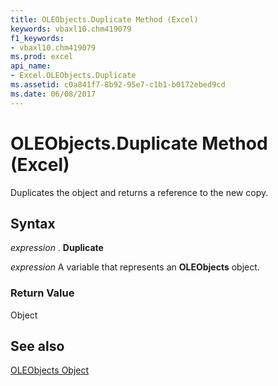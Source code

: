```yaml
---
title: OLEObjects.Duplicate Method (Excel)
keywords: vbaxl10.chm419079
f1_keywords:
- vbaxl10.chm419079
ms.prod: excel
api_name:
- Excel.OLEObjects.Duplicate
ms.assetid: c0a841f7-8b92-95e7-c1b1-b0172ebed9cd
ms.date: 06/08/2017
---
```



# OLEObjects.Duplicate Method (Excel)

Duplicates the object and returns a reference to the new copy.


## Syntax

 _expression_ . **Duplicate**

 _expression_ A variable that represents an **OLEObjects** object.


### Return Value

Object


## See also


[OLEObjects Object](Excel.OLEObjects.md)

